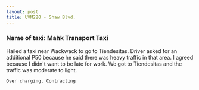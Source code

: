 ```yaml
---
layout: post
title: UVM220 - Shaw Blvd.
---
```


### Name of taxi: Mahk Transport Taxi

Hailed a taxi near Wackwack to go to Tiendesitas. Driver asked for an additional P50 because he said there was heavy traffic in that area. I agreed because I didn't want to be late for work. We got to Tiendesitas and the traffic was moderate to light.

```Over charging, Contracting```
